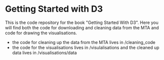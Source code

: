 Getting Started with D3
=======================

This is the code repository for the book "Getting Started With D3". Here you will find both the code for downloading and cleaning data from the MTA and code for drawing the visualisations.

* the code for cleaning up the data from the MTA lives in /cleaning_code 
* the code for the visualisations lives in /visulalisations and the cleaned up data lives in /visualisations/data
